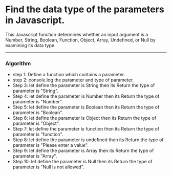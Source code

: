 # Find the data type of the parameters in Javascript.
This Javascript function determines whether an input argument is a Number, String, Boolean,
Function, Object, Array, Undefined, or Null by examining its data type.<hr>
### Algorithm
- step 1: Define a function which contains a parameter.
- step 2: console.log the parameter and type of parameter.
- Step 3: let define the parameter is String then its Return the type of parameter is "String".
- Step 4: let define the parameter is Number then its Return the type of parameter is "Number".
- Step 5: let define the parameter is Boolean then its Return the type of parameter is "Boolean".
- Step 6: let define the parameter is Object then its Return the type of parameter is "Object".
- Step 7: let define the parameter is function then its Return the type of parameter is "function".
- Step 8: let define the parameter is undefined then its Return the type of parameter is "Please enter a value".
- Step 9: let define the parameter is Array then its Return the type of parameter is "Array".
- Step 10: let define the parameter is Null then its Return the type of parameter is "Null is not allowed".


